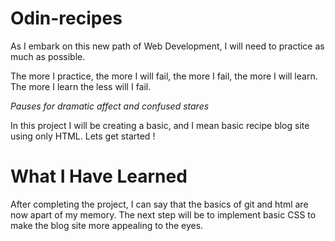 # Odin-recipes
As I embark on this new path of Web Development, I will need to practice as much as possible. 

The more I practice, the more I will fail, the more I fail, the more I will learn. The more I learn the less will I fail. 

*Pauses for dramatic affect and confused stares*

In this project I will be creating a basic, and I mean basic recipe blog site using only HTML. Lets get started !

# What I Have Learned 
After completing the project, I can say that the basics of git and html are now apart of my memory. 
The next step will be to implement basic CSS to make the blog site more appealing to the eyes. 